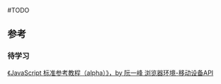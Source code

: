 #TODO

## 参考
### 待学习
[《JavaScript 标准参考教程（alpha）》，by 阮一峰 浏览器环境-移动设备API](http://javascript.ruanyifeng.com/bom/mobile.html)